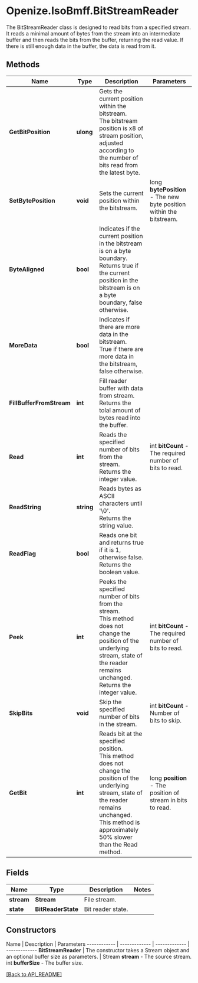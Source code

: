 # Openize.IsoBmff.BitStreamReader

The BitStreamReader class is designed to read bits from a specified stream.
It reads a minimal amount of bytes from the stream into an intermediate buffer and then reads the bits from the buffer, returning the read value.
If there is still enough data in the buffer, the data is read from it.

## Methods

Name | Type | Description | Parameters
------------ | ------------- | ------------- | -------------
**GetBitPosition** | **ulong** | Gets the current position within the bitstream.<br />The bitstream position is x8 of stream position, adjusted according to the number of bits read from the latest byte. | 
**SetBytePosition** | **void** | Sets the current position within the bitstream. | long <b>bytePosition</b> - The new byte position within the bitstream.
**ByteAligned** | **bool** | Indicates if the current position in the bitstream is on a byte boundary.<br />Returns true if the current position in the bitstream is on a byte boundary, false otherwise. | 
**MoreData** | **bool** | Indicates if there are more data in the bitstream.<br />True if there are more data in the bitstream, false otherwise. | 
**FillBufferFromStream** | **int** | Fill reader buffer with data from stream.<br />Returns the tolal amount of bytes read into the buffer. | 
**Read** | **int** | Reads the specified number of bits from the stream.<br />Returns the integer value. | int <b>bitCount</b> - The required number of bits to read.
**ReadString** | **string** | Reads bytes as ASCII characters until '\0'.<br />Returns the string value. | 
**ReadFlag** | **bool** | Reads one bit and returns true if it is 1, otherwise false.<br />Returns the boolean value. | 
**Peek** | **int** | Peeks the specified number of bits from the stream.<br />This method does not change the position of the underlying stream, state of the reader remains unchanged.<br />Returns the integer value. | int <b>bitCount</b> - The required number of bits to read.
**SkipBits** | **void** | Skip the specified number of bits in the stream. | int <b>bitCount</b> - Number of bits to skip.
**GetBit** | **int** | Reads bit at the specified position.<br />This method does not change the position of the underlying stream, state of the reader remains unchanged.<br />This method is approximately 50% slower than the Read method. | long <b>position</b> - The position of stream in bits to read.

## Fields

Name | Type | Description | Notes
------------ | ------------- | ------------- | -------------
**stream** | **Stream** | File stream. | 
**state** | **BitReaderState** | Bit reader state. | 

## Constructors

Name | Description | Parameters
------------ | ------------- | ------------- | -------------
**BitStreamReader** | The constructor takes a Stream object and an optional buffer size as parameters. | Stream <b>stream</b> - The source stream.<br />int <b>bufferSize</b> - The buffer size.

[[Back to API_README]](API_README.md)